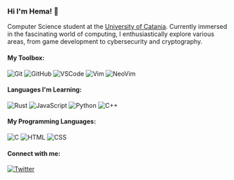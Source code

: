 ### Hi I'm Hema! 👋

Computer Science student at the [University of Catania](https://www.unict.it/). 
Currently immersed in the fascinating world of computing, I enthusiastically explore various areas, from game development to cybersecurity and cryptography.

#### My Toolbox:

![Git](https://img.shields.io/badge/Tool-Git-F05032?style=flat-square&logo=git&logoColor=white)
![GitHub](https://img.shields.io/badge/Tool-GitHub-181717?style=flat-square&logo=github&logoColor=white)
![VSCode](https://img.shields.io/badge/Tool-VSCode-007ACC?style=flat-square&logo=visual-studio-code&logoColor=white)
![Vim](https://img.shields.io/badge/Tool-Vim-019733?style=flat-square&logo=vim&logoColor=white)
![NeoVim](https://img.shields.io/badge/Tool-NeoVim-57A143?style=flat-square&logo=neovim&logoColor=white)

#### Languages I'm Learning:

![Rust](https://img.shields.io/badge/Rust-Learning-yellow)
![JavaScript](https://img.shields.io/badge/JavaScript-Learning-yellow)
![Python](https://img.shields.io/badge/Python-Learning-yellow)
![C++](https://img.shields.io/badge/C++-Learning-yellow)

#### My Programming Languages:

![C](https://img.shields.io/badge/C-Intermediate-blue)
![HTML](https://img.shields.io/badge/HTML-Intermediate-white)
![CSS](https://img.shields.io/badge/CSS-Intermediate-black)



#### Connect with me:

[![Twitter](https://img.shields.io/badge/Twitter-Follow-blue?style=flat-square&logo=twitter)](https://twitter.com/Lambda_H3m4)



<!--
**emanuelelisto/emanuelelisto** is a ✨ _special_ ✨ repository because its `README.md` (this file) appears on your GitHub profile.

Here are some ideas to get you started:

- 🔭 I’m currently working on ...
- 🌱 I’m currently learning ...
- 👯 I’m looking to collaborate on ...
- 🤔 I’m looking for help with ...
- 💬 Ask me about ...
- 📫 How to reach me: ...
- 😄 Pronouns: ...
- ⚡ Fun fact: ...
-->
